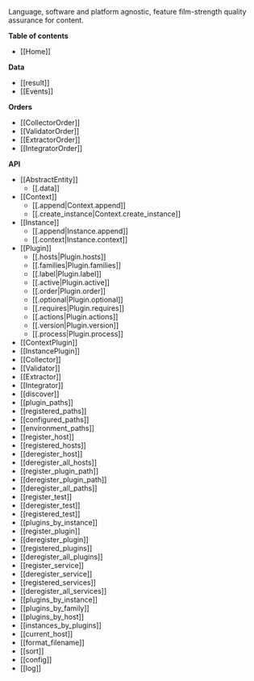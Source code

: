 Language, software and platform agnostic, feature film-strength quality assurance for content.

**Table of contents**

- [[Home]]

**Data**

- [[result]]
- [[Events]]

**Orders**

- [[CollectorOrder]]
- [[ValidatorOrder]]
- [[ExtractorOrder]]
- [[IntegratorOrder]]

**API**

- [[AbstractEntity]]
  - [[.data]]
- [[Context]]
  - [[.append|Context.append]]
  - [[.create_instance|Context.create_instance]]
- [[Instance]]
  - [[.append|Instance.append]]
  - [[.context|Instance.context]]
- [[Plugin]]
  - [[.hosts|Plugin.hosts]]
  - [[.families|Plugin.families]]
  - [[.label|Plugin.label]]
  - [[.active|Plugin.active]]
  - [[.order|Plugin.order]]
  - [[.optional|Plugin.optional]]
  - [[.requires|Plugin.requires]]
  - [[.actions|Plugin.actions]]
  - [[.version|Plugin.version]]
  - [[.process|Plugin.process]]
- [[ContextPlugin]]
- [[InstancePlugin]]
- [[Collector]]
- [[Validator]]
- [[Extractor]]
- [[Integrator]]
- [[discover]]
- [[plugin_paths]]
- [[registered_paths]]
- [[configured_paths]]
- [[environment_paths]]
- [[register_host]]
- [[registered_hosts]]
- [[deregister_host]]
- [[deregister_all_hosts]]
- [[register_plugin_path]]
- [[deregister_plugin_path]]
- [[deregister_all_paths]]
- [[register_test]]
- [[deregister_test]]
- [[registered_test]]
- [[plugins_by_instance]]
- [[register_plugin]]
- [[deregister_plugin]]
- [[registered_plugins]]
- [[deregister_all_plugins]]
- [[register_service]]
- [[deregister_service]]
- [[registered_services]]
- [[deregister_all_services]]
- [[plugins_by_instance]]
- [[plugins_by_family]]
- [[plugins_by_host]]
- [[instances_by_plugins]]
- [[current_host]]
- [[format_filename]]
- [[sort]]
- [[config]]
- [[log]]